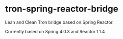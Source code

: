 tron-spring-reactor-bridge
==========================

Lean and Clean Tron bridge based on Spring Reactor.

Currently based on Spring 4.0.3 and Reactor 1.1.4
